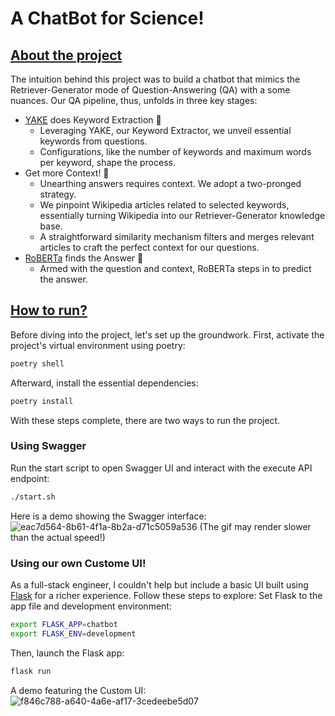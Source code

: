 # A ChatBot for Science!

## <u>About the project</u>
The intuition behind this project was to build a chatbot that mimics the Retriever-Generator mode of Question-Answering (QA) with a some nuances. Our QA pipeline, thus, unfolds in three key stages:
- [YAKE](https://liaad.github.io/yake/) does Keyword Extraction 🔑
    - Leveraging YAKE, our Keyword Extractor, we unveil essential keywords from questions. 
    - Configurations, like the number of keywords and maximum words per keyword, shape the process.
- Get more Context! 📖
    - Unearthing answers requires context. We adopt a two-pronged strategy.
    - We pinpoint Wikipedia articles related to selected keywords, essentially turning Wikipedia into our Retriever-Generator knowledge base.
    - A straightforward similarity mechanism filters and merges relevant articles to craft the perfect context for our questions.
- [RoBERTa](https://huggingface.co/deepset/roberta-base-squad2) finds the Answer 🤖
    - Armed with the question and context, RoBERTa steps in to predict the answer.


## <u>How to run?</u>
Before diving into the project, let's set up the groundwork. First, activate the project's virtual environment using poetry:
```sh
poetry shell
```
Afterward, install the essential dependencies:
```sh
poetry install
```
With these steps complete, there are two ways to run the project.

### Using Swagger
Run the start script to open Swagger UI and interact with the execute API endpoint:
```sh
./start.sh
```
Here is a demo showing the Swagger interface:
![eac7d564-8b61-4f1a-8b2a-d71c5059a536](https://github.com/ThusharaN/ScienceChatBot/assets/85170859/1552c89c-dbab-459e-8192-89da093a8b19)
(The gif may render slower than the actual speed!)


### Using our own Custome UI!
As a full-stack engineer, I couldn't help but include a basic UI built using [Flask](https://flask.palletsprojects.com/en/3.0.x/) for a richer experience. Follow these steps to explore:
Set Flask to the app file and development environment:
```sh
export FLASK_APP=chatbot
export FLASK_ENV=development
```
Then, launch the Flask app:
```sh
flask run
```

A demo featuring the Custom UI:
![f846c788-a640-4a6e-af17-3cedeebe5d07](https://github.com/ThusharaN/SciBot/assets/85170859/90ba0725-9320-46bb-aef4-494a816872d1)
